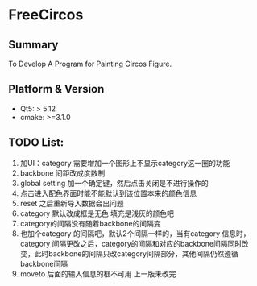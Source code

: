 # FreeCircos
## Summary
To Develop A Program for Painting Circos Figure.
## Platform & Version

- Qt5: > 5.12
- cmake: >=3.1.0

## TODO List:
1. 加UI：category 需要增加一个图形上不显示category这一圈的功能
2. backbone 间距改成度数制
3. global setting 加一个确定键，然后点击关闭是不进行操作的
4. 点击进入配色界面时能不能默认到该位置本来的颜色信息
5. reset 之后重新导入数据会出问题 
6. category 默认改成框是无色  填充是浅灰的颜色吧
7. category的间隔没有随着backbone的间隔变
8. 也加个category 的间隔吧，默认2个间隔一样的，当有category 信息时，category 间隔更改之后，category的间隔和对应的backbone间隔同时改变，此时backbone的间隔只改category间隔部分，其他间隔仍然遵循backbone间隔
9. moveto 后面的输入信息的框不可用  上一版未改完
